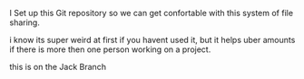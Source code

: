 I Set up this Git repository so we can get confortable with this system of file sharing.

i know its super weird at first if you havent used it, but it helps uber amounts if there is more then one person working on a project. 

this is on the Jack Branch

